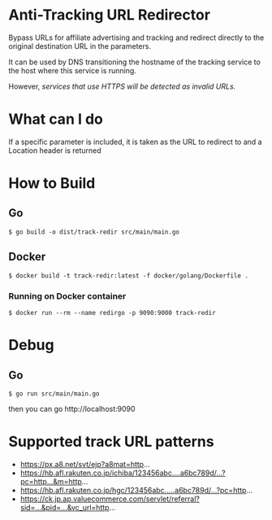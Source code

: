 Anti-Tracking URL Redirector
====

Bypass URLs for affiliate advertising and tracking and redirect directly to the original destination URL in the parameters.

It can be used by DNS transitioning the hostname of the tracking service to the host where this service is running.

However, _services that use HTTPS will be detected as invalid URLs._

# What can I do

If a specific parameter is included, it is taken as the URL to redirect to and a Location header is returned



# How to Build

## Go

```shell
$ go build -o dist/track-redir src/main/main.go
```

## Docker

```shell
$ docker build -t track-redir:latest -f docker/golang/Dockerfile .
```

### Running on Docker container

```shell
$ docker run --rm --name redirgo -p 9090:9000 track-redir
```



# Debug

## Go

```shell
$ go run src/main/main.go
```

then you can go http://localhost:9090


# Supported track URL patterns

- https://px.a8.net/svt/ejp?a8mat=http...
- https://hb.afl.rakuten.co.jp/ichiba/123456abc....a6bc789d/...?pc=http...&m=http...
- https://hb.afl.rakuten.co.jp/hgc/123456abc.....a6bc789d/...?pc=http...
- https://ck.jp.ap.valuecommerce.com/servlet/referral?sid=...&pid=...&vc_url=http...

